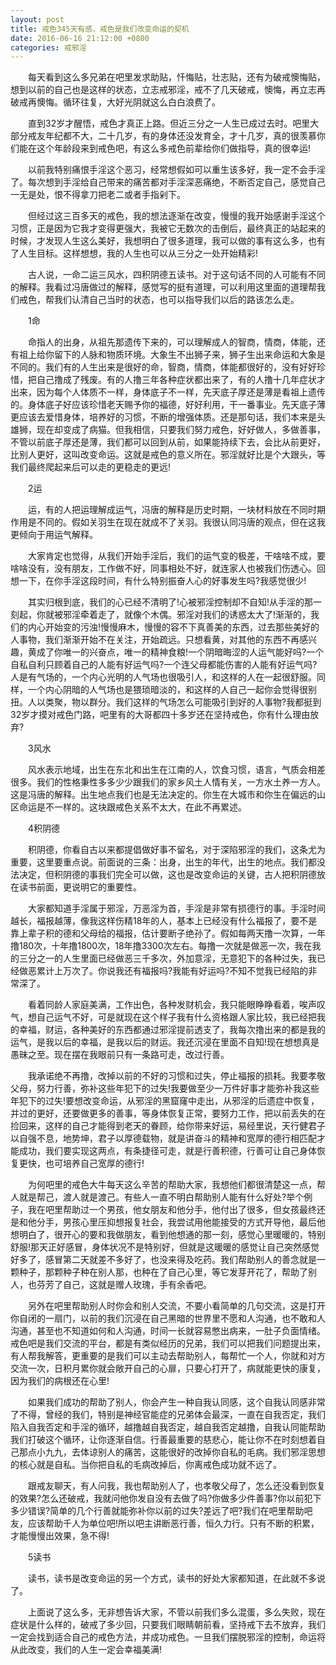 ```yaml
---
layout: post
title: 戒色345天有感，戒色是我们改变命运的契机
date: 2016-06-16 21:12:00 +0800
categories: 戒邪淫
---
```


　　每天看到这么多兄弟在吧里发求助贴，忏悔贴，壮志贴，还有为破戒懊悔贴，想到以前的自己也是这样的状态，立志戒邪淫，戒不了几天破戒，懊悔，再立志再破戒再懊悔。循环往复，大好光阴就这么白白浪费了。
　　直到32岁才醒悟，戒色才真正上路。但近三分之一人生已成过去时。吧里大部分戒友年纪都不大，二十几岁，有的身体还没发育全，才十几岁，真的很羡慕你们能在这个年龄段来到戒色吧，有这么多戒色前辈给你们做指导，真的很幸运!
　　以前我特别痛恨手淫这个恶习，经常想假如可以重生该多好，我一定不会手淫了。每次想到手淫给自己带来的痛苦都对手淫深恶痛绝，不断否定自己，感觉自己一无是处，恨不得拿刀把老二或者手指剁下。
　　但经过这三百多天的戒色，我的想法逐渐在改变，慢慢的我开始感谢手淫这个习惯，正是因为它我才变得更强大，我被它无数次的击倒后，最终真正的站起来的时候，才发现人生这么美好，我想明白了很多道理，我可以做的事有这么多，也有了人生目标。这样想想，我的人生也可以从三分之一处开始精彩!
　　古人说，一命二运三风水，四积阴德五读书。对于这句话不同的人可能有不同的解释。我看过冯唐做过的解释，感觉写的挺有道理，可以利用这里面的道理帮我们戒色，帮我们认清自己当时的状态，也可以指导我们以后的路该怎么走。
　　1命
　　命指人的出身，从祖先那遗传下来的，可以理解成人的智商，情商，体能，还有祖上给你留下的人脉和物质环境。大象生不出狮子来，狮子生出来命运和大象是不同的。我们有的人生出来是很好的命，智商，情商，体能都很好的，没有好好珍惜，把自己撸成了残废。有的人撸三年各种症状都出来了，有的人撸十几年症状才出来，因为每个人体质不一样，身体底子不一样，先天底子厚还是薄是看祖上遗传的。身体底子好应该珍惜老天赐予你的福德，好好利用，干一番事业。先天底子薄更应该去爱惜身体，培养好的习惯，不断的增强体质。还是那句话，我们本来是头雄狮，现在却变成了病猫。但我相信，只要我们努力戒色，好好做人，多做善事，不管以前底子厚还是薄，我们都可以回到从前，如果能持续下去，会比从前更好，比别人更好，这叫改变命运。这就是戒色的意义所在。邪淫就好比是个大跟头，等我们最终爬起来后可以走的更稳走的更远!
　　2运
　　运，有的人把运理解成运气，冯唐的解释是历史时期，一块材料放在不同时期作用是不同的。假如关羽生在现在就成不了关羽。我很认同冯唐的观点，但在这我更倾向于用运气解释。
　　大家肯定也觉得，从我们开始手淫后，我们的运气变的极差，干啥啥不成，要啥啥没有，没有朋友，工作做不好，同事相处不好，就连家人也被我们伤透心。回想一下，在你手淫这段时间，有什么特别振奋人心的好事发生吗?我感觉很少!
　　其实归根到底，我们的心已经不清明了!心被邪淫控制却不自知!从手淫的那一刻起，你就被邪淫牵着走了，就像个木偶。邪淫对我们的诱惑太大了!渐渐的，我们的内心开始变的污浊!慢慢麻木，慢慢的容不下真善美的东西，过去那些美好的人事物，我们渐渐开始不在关注，开始疏远。只想看黄，对其他的东西不再感兴趣，黄成了你唯一的兴奋点，唯一的精神食粮!一个阴暗晦涩的人运气能好吗?一个自私自利只顾着自己的人能有好运气吗?一个连父母都能伤害的人能有好运气吗?人是有气场的，一个内心光明的人气场也很吸引人，和这样的人在一起很舒服。同样，一个内心阴暗的人气场也是猥琐暗淡的，和这样的人自己一起你会觉得很别扭。人以类聚，物以群分。我们这样的气场怎么可能吸引到好的人事物?我都挺到32岁才摸对戒色门路，吧里有的大哥都四十多岁还在坚持戒色，你有什么理由放弃?
　　3风水
　　风水表示地域，出生在东北和出生在江南的人，饮食习惯，语言，气质会相差很多。我们的性格秉性多多少少跟我们的家乡风土人情有关，一方水土养一方人。这是冯唐的解释。出生地点我们也是无法决定的。你生在大城市和你生在偏远的山区命运是不一样的。这块跟戒色关系不太大，在此不再累述。
　　4积阴德
　　积阴德，你看自古以来都提倡做好事不留名，对于深陷邪淫的我们，这条尤为重要，这里要重点说。前面说的三条：出身，出生的年代，出生的地点。我们都没法决定，但积阴德的事我们完全可以做，这也是改变命运的关键，古人把积阴德放在读书前面，更说明它的重要性。
　　大家都知道手淫属于邪淫，万恶淫为首，手淫是非常有损德行的事。手淫时间越长，福报越薄，像我这样伤精18年的人，基本上已经没有什么福报了，要不是靠上辈子积的德和父母给的福报，估计要断子绝孙了。假如每两天撸一次算，一年撸180次，十年撸1800次，18年撸3300次左右。每撸一次就是做恶一次，我在我的三分之一的人生里面已经做恶三千多次，外加意淫，无意犯下的各种过失，我已经做恶累计上万次了。你说我还有福报吗?我能有好运吗?不知不觉我已经陷的非常深了。
　　看着同龄人家庭美满，工作出色，各种发财机会，我只能眼睁睁看着，唉声叹气，想自己运气不好，可是就现在这个样子我有什么资格跟人家比较，我已经把我的幸福，财运，各种美好的东西都通过邪淫提前透支了，我每次撸出来的都是我的运气，是我以后的幸福，是我以后的财运。我还沉浸在里面不自知!现在想想真是愚昧之至。现在摆在我眼前只有一条路可走，改过行善。
　　我承诺绝不再撸，改掉以前的不好的习惯和过失，停止福报的损耗。我要孝敬父母，努力行善，弥补这些年犯下的过失!我要做至少一万件好事才能弥补我这些年犯下的过失!要想改变命运，从邪淫的黑窟窿中走出，从邪淫的后遗症中恢复，并过的更好，还要做更多的善事，等身体恢复正常，要努力工作，把以前丢失的在捡回来，这样的自己才能得到老天的眷顾，给你带来好运，易经里说，天行健君子以自强不息，地势坤，君子以厚德载物，就是讲奋斗的精神和宽厚的德行相匹配才能成功，我们要实现这两点，有条捷径可走，就是行善积德，行善可让自己身体恢复更快，也可培养自己宽厚的德行!
　　为何吧里的戒色大牛每天这么辛苦的帮助大家，我想他们都很清楚这一点，帮人就是帮己，渡人就是渡己。有些人一直不明白帮助别人能有什么好处?举个例子，我在吧里帮助过一个男孩，他女朋友和他分手，他付出了很多，但女孩最终还是和他分手，男孩心里压抑想报复社会，我尝试用他能接受的方式开导他，最后他想明白了，很开心的要和我做朋友，看到他想通的那一刻，感觉心里暖暖的，特别舒服!那天正好感冒，身体状况不是特别好，但就是这暖暖的感觉让自己突然感觉好多了，感冒第二天就差不多好了，也没来得及吃药。我们帮助别人的善念就是一颗种子，那颗种子种在别人那，也种在了自己心里，等它发芽开花了，帮助了别人，也芬芳了自己，这就是赠人玫瑰，手有余香吧。
　　另外在吧里帮助别人时你会和别人交流，不要小看简单的几句交流，这是打开你自闭的一扇门，以前的我们沉浸在自己黑暗的世界里不愿和人沟通，也不敢和人沟通，甚至也不知道如何和人沟通，时间一长就容易憋出病来，一肚子负面情绪。戒色吧是我们交流的平台，都是有类似经历的兄弟，我们可以把我们问题提出来，有人帮我解答，更重要的是我们可以主动去帮助别人，每帮忙一个人，你就和对方交流一次，日积月累你就会敞开自己的心扉，只要心打开了，病就能更快的康复，因为我们的病根还在心里!
　　如果我们成功的帮助了别人，你会产生一种自我认同感，这个自我认同感非常了不得，曾经的我们，特别是神经官能症的兄弟体会最深，一直在自我否定，我们陷入自我否定和手淫的循环，越撸越自我否定，越自我否定越撸，自我认同能帮助我们打破这个循环，让你逐渐自信。行善最重要的慈悲心，能让你不在时刻想着自己那点小九九，去体谅别人的痛苦，这能很好的改掉你自私的毛病。我们邪淫思想的核心就是自私。当你把自私的毛病改掉后，你离戒色成功就不远了。
　　跟戒友聊天，有人问我，我也帮助别人了，也孝敬父母了，怎么还没看到恢复的效果?怎么还破戒，我就问他你发自没有去做了吗?你做多少件善事?你以前犯下多少错误?简单的几个行善就能弥补你以前的过失?差远了吧?我们在吧里帮助吧友，应该帮助千人为单位吧!所以吧主讲断恶行善，恒久力行。只有不断的积累，才能慢慢出效果，急不得!
　　5读书
　　读书，读书是改变命运的另一个方式，读书的好处大家都知道，在此就不多说了。
　　上面说了这么多，无非想告诉大家，不管以前我们多么混蛋，多么失败，现在症状是什么样的，破戒了多少回，只要我们眼睛朝前看，坚持戒下去不放弃，我们一定会找到适合自己的戒色方法，并成功戒色。一旦我们摆脱邪淫的控制，命运将从此改变，我们的人生一定会幸福美满!